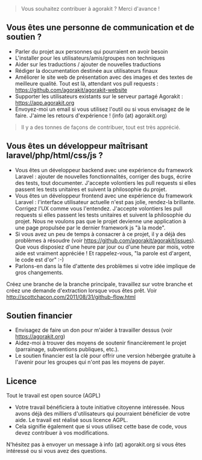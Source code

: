> Vous souhaitez contribuer à agorakit ? Merci d'avance !

## Vous êtes une personne de communication et de soutien ?
- Parler du projet aux personnes qui pourraient en avoir besoin
- L'installer pour les utilisateurs/amis/groupes non techniques
- Aider sur les traductions / ajouter de nouvelles traductions
- Rédiger la documentation destinée aux utilisateurs finaux
- Améliorer le site web de présentation avec des images et des textes de meilleure qualité. Tout est là, attendant vos pull requests : https://github.com/agorakit/agorakit-website
- Supporter les utilisateurs existants sur le serveur partagé Agorakit : https://app.agorakit.org
- Envoyez-moi un email si vous utilisez l'outil ou si vous envisagez de le faire. J'aime les retours d'expérience ! (info (at) agorakit.org)

> Il y a des tonnes de façons de contribuer, tout est très apprécié.

## Vous êtes un développeur maîtrisant laravel/php/html/css/js ?
- Vous êtes un développeur backend avec une expérience du framework Laravel : ajouter de nouvelles fonctionnalités, corriger des bugs, écrire des tests, tout documenter. J'accepte volontiers les pull requests si elles passent les tests unitaires et suivent la philosophie du projet.
- Vous êtes un développeur frontend avec une expérience du framework Laravel : l'interface utilisateur actuelle n'est pas jolie, rendez-la brillante. Corrigez l'UX comme vous l'entendez. J'accepte volontiers les pull requests si elles passent les tests unitaires et suivent la philosophie du projet. Nous ne voulons pas que le projet devienne une application à une page propulsée par le dernier framework js "à la mode".
- Si vous avez un peu de temps à consacrer à ce projet, il y a déjà des problèmes à résoudre (voir https://github.com/agorakit/agorakit/issues). Que vous disposiez d'une heure par jour ou d'une heure par mois, votre aide est vraiment appréciée ! Et rappelez-vous, "la parole est d'argent, le code est d'or" :-)
- Parlons-en dans la file d'attente des problèmes si votre idée implique de gros changements.

Créez une branche de la branche principale, travaillez sur votre branche et créez une demande d'extraction lorsque vous êtes prêt. Voir http://scottchacon.com/2011/08/31/github-flow.html

## Soutien financier
- Envisagez de faire un don pour m'aider à travailler dessus (voir https://agorakit.org)
- Aidez-moi à trouver des moyens de soutenir financièrement le projet (parrainage, subventions publiques, etc.).
- Le soutien financier est la clé pour offrir une version hébergée gratuite à l'avenir pour les groupes qui n'ont pas les moyens de payer.

## Licence
Tout le travail est open source (AGPL)
- Votre travail bénéficiera à toute initiative citoyenne intéressée. Nous avons déjà des milliers d'utilisateurs qui pourraient bénéficier de votre aide. Le travail est réalisé sous licence AGPL.
- Cela signifie également que si vous utilisez cette base de code, vous devez contribuer à vos modifications.

N'hésitez pas à envoyer un message à info (at) agorakit.org si vous êtes intéressé ou si vous avez des questions.

